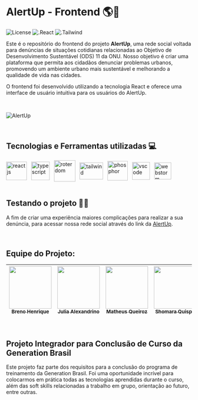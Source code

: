 # AlertUp - Frontend :earth_americas::leaves:
![License](https://badgen.net/badge/License/MIT/purple?icon=)
![.React](https://badgen.net/badge/React.js/v18.0/blue?icon=)
![.Tailwind](https://badgen.net/badge/Tailwind/v3.3/blue?icon=)

Este é o repositório do frontend do projeto **AlertUp**, uma rede social voltada para denúncias de situações cotidianas relacionadas ao Objetivo de Desenvolvimento Sustentável (ODS) 11 da ONU. Nosso objetivo é criar uma plataforma que permita aos cidadãos denunciar problemas urbanos, promovendo um ambiente urbano mais sustentável e melhorando a qualidade de vida nas cidades.

O frontend foi desenvolvido utilizando a tecnologia React e oferece uma interface de usuário intuitiva para os usuários do AlertUp.

<br> 

![AlertUp](https://imgur.com/xuCzywb.png) 

<br>

## Tecnologias e Ferramentas utilizadas 💻

<div>
    <img align='center' height='50' width='56' title='React' alt='reactjs' src='https://upload.wikimedia.org/wikipedia/commons/thumb/a/a7/React-icon.svg/1150px-React-icon.svg.png' /> &nbsp;
    <img align='center' height='50' width='50' title='TypeScript' alt='typescript' src='https://upload.wikimedia.org/wikipedia/commons/thumb/4/4c/Typescript_logo_2020.svg/2048px-Typescript_logo_2020.svg.png' /> &nbsp;
    <img align='center' height='58' width='58' title='React Router Dom' alt='roterdom' src='https://imgur.com/shLwbe3.png' /> &nbsp;
    <img align='center' height='46' width='64' title='Tailwind' alt='tailwind' src='https://static-00.iconduck.com/assets.00/tailwind-css-icon-2048x1229-u8dzt4uh.png' /> &nbsp;
    <img align='center' height='53' width='55' title='Phosphor Icons' alt='phosphor' src='https://raw.githubusercontent.com/phosphor-icons/phosphor-react/HEAD/meta/phosphor-mark-tight-yellow.png' /> &nbsp;
    <img align='center' height='48' width='48' title='Visual Studio Code' alt='vscode' src='https://cdn.icon-icons.com/icons2/2107/PNG/512/file_type_vscode_icon_130084.png' /> &nbsp;
    <img align='center' height='46' width='46' title='Jetbrains WebStorm' alt='webstorm' src='https://upload.wikimedia.org/wikipedia/commons/thumb/c/c0/WebStorm_Icon.svg/1024px-WebStorm_Icon.svg.png' />
</div>

<br>

## Testando o projeto :man_scientist:

A fim de criar uma experiência maiores complicações para realizar a sua denúncia, para acessar nossa rede social através do link da [AlertUp](https://alertup.netlify.app/).

<br>

## Equipe do Projeto:

  | [<img src="https://media.licdn.com/dms/image/D4D03AQHB_vJ9LszPiQ/profile-displayphoto-shrink_800_800/0/1701797174279?e=1710374400&v=beta&t=a7N-KmawnKZxlstomf9Nv0NYT-LZzlcs_KjWGzTje6o" width=115><br><sub>Breno Henrique</sub>](https://github.com/brenonsc) | [<img src="https://media.licdn.com/dms/image/D4D03AQGoIVIx5R9Wpg/profile-displayphoto-shrink_400_400/0/1636665202433?e=1706140800&v=beta&t=38-kZ6p9TuHZj9mBep2KoouzfkFqrrKybbvvSdkQ7kI" width=115><br><sub>Julia Alexandrino</sub>](https://github.com/juhalexandrino) | [<img src="https://avatars.githubusercontent.com/u/102914299?v=4" width=115><br><sub>Matheus Queiroz</sub>](https://github.com/MatheusSQueiroz) | [<img src="https://avatars.githubusercontent.com/u/85324161?v=4" width=115><br><sub>Shomara Quispe</sub>](https://github.com/ShomaraQuispe) | [<img src="https://avatars.githubusercontent.com/u/70173955?v=4" width=115><br><sub>Victor Paliari</sub>](https://github.com/victorpaliari) |
  | :----------------------------------------------------------: | :----------------------------------------------------------: | :----------------------------------------------------------: | :----------------------------------------------------------: | :----------------------------------------------------------: |

<br>

## Projeto Integrador para Conclusão de Curso da Generation Brasil

Este projeto faz parte dos requisitos para a conclusão do programa de treinamento da Generation Brasil. Foi uma oportunidade incrível para colocarmos em prática todas as tecnologias aprendidas durante o curso, além das soft skills relacionadas a trabalho em grupo, orientação ao futuro, entre outras.
